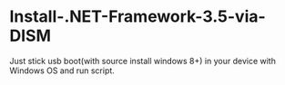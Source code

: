 # Install-.NET-Framework-3.5-via-DISM
Just stick usb boot(with source install windows 8+) in your device with Windows OS and run script.
